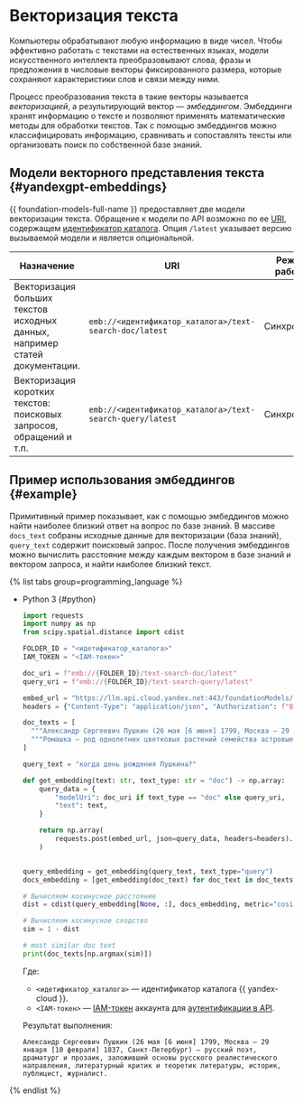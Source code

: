 # Векторизация текста

Компьютеры обрабатывают любую информацию в виде чисел. Чтобы эффективно работать с текстами на естественных языках, модели искусственного интеллекта преобразовывают слова, фразы и предложения в числовые векторы фиксированного размера, которые сохраняют характеристики слов и связи между ними.

Процесс преобразования текста в такие векторы называется _векторизацией_, а результирующий вектор — _эмбеддингом_. Эмбеддинги хранят информацию о тексте и позволяют применять математические методы для обработки текстов. Так с помощью эмбеддингов можно классифицировать информацию, сравнивать и сопоставлять тексты или организовать поиск по собственной базе знаний.

## Модели векторного представления текста {#yandexgpt-embeddings}

{{ foundation-models-full-name }} предоставляет две модели векторизации текста. Обращение к модели по API возможно по ее [URI](https://ru.wikipedia.org/wiki/URI), содержащем [идентификатор каталога](../../resource-manager/operations/folder/get-id.md). Опция `/latest` указывает версию вызываемой модели и является опциональной. 

| Назначение | URI | Режим работы |
|---|---|---|
| Векторизация больших текстов исходных данных, например статей документации. | `emb://<идентификатор_каталога>/text-search-doc/latest` | Синхронный |
| Векторизация коротких текстов: поисковых запросов, обращений и т.п. | `emb://<идентификатор_каталога>/text-search-query/latest` | Синхронный |

## Пример использования эмбеддингов {#example}

Примитивный пример показывает, как с помощью эмбеддингов можно найти наиболее близкий ответ на вопрос по базе знаний. В массиве `docs_text` собраны исходные данные для векторизации (база знаний), `query_text` содержит поисковый запрос. После получения эмбеддингов можно вычислить расстояние между каждым вектором в базе знаний и вектором запроса, и найти наиболее близкий текст.

{% list tabs group=programming_language %}

- Python 3 {#python}

  ```python
  import requests
  import numpy as np
  from scipy.spatial.distance import cdist

  FOLDER_ID = "<идетификатор_каталога>"
  IAM_TOKEN = "<IAM-токен>"

  doc_uri = f"emb://{FOLDER_ID}/text-search-doc/latest"
  query_uri = f"emb://{FOLDER_ID}/text-search-query/latest"

  embed_url = "https://llm.api.cloud.yandex.net:443/foundationModels/v1/textEmbedding"
  headers = {"Content-Type": "application/json", "Authorization": f"Bearer {IAM_TOKEN}", "x-folder-id": f"{FOLDER_ID}"}

  doc_texts = [
    """Александр Сергеевич Пушкин (26 мая [6 июня] 1799, Москва — 29 января [10 февраля] 1837, Санкт-Петербург) — русский поэт, драматург и прозаик, заложивший основы русского реалистического направления, литературный критик и теоретик литературы, историк, публицист, журналист.""",
    """Ромашка — род однолетних цветковых растений семейства астровые, или сложноцветные, по современной классификации объединяет около 70 видов невысоких пахучих трав, цветущих с первого года жизни."""
  ]

  query_text = "когда день рождения Пушкина?"

  def get_embedding(text: str, text_type: str = "doc") -> np.array:
      query_data = {
          "modelUri": doc_uri if text_type == "doc" else query_uri,
          "text": text,
      }

      return np.array(
          requests.post(embed_url, json=query_data, headers=headers).json()["embedding"]
      )


  query_embedding = get_embedding(query_text, text_type="query")
  docs_embedding = [get_embedding(doc_text) for doc_text in doc_texts]

  # Вычисляем косинусное расстояние
  dist = cdist(query_embedding[None, :], docs_embedding, metric="cosine")

  # Вычисляем косинусное сходство
  sim = 1 - dist

  # most similar doc text
  print(doc_texts[np.argmax(sim)])
  ```

  Где:

  * `<идетификатор_каталога>` — идентификатор каталога {{ yandex-cloud }}.
  * `<IAM-токен>` — [IAM-токен](../../iam/concepts/authorization/iam-token.md) аккаунта для [аутентификации в API](../api-ref/authentication.md).

  Результат выполнения:

  ```text
  Александр Сергеевич Пушкин (26 мая [6 июня] 1799, Москва — 29 января [10 февраля] 1837, Санкт-Петербург) — русский поэт, драматург и прозаик, заложивший основы русского реалистического направления, литературный критик и теоретик литературы, историк, публицист, журналист.
  ```

{% endlist %}